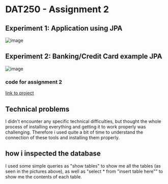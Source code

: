 # DAT250 - Assignment 2
## Experiment 1: Application using JPA
![image](https://user-images.githubusercontent.com/50116138/133003850-f8be8dea-42d2-49ff-bc1f-aa6be82f5ad1.png)
## Experiment 2: Banking/Credit Card example JPA
![image](https://user-images.githubusercontent.com/50116138/133003892-d4602bb8-46ee-4928-a22d-08895a08a53a.png)

### code for assignment 2
[link to project](https://github.com/SindreFardal/DAT250-assignment2)

## Technical problems
I didn't encounter any specific technical difficulties, but thought the whole process of installing everything and getting it to work properly was challenging. Therefore i used quite a bit of time to understand the connection of these tools and installing them properly.

## how i inspected the database
I used some simple queries as "show tables" to show me all the tables (as seen in the pictures above), as well as "select * from "insert table here"" to show me the contents of each table. 
